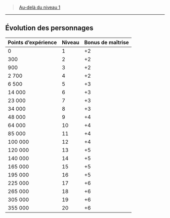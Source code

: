 ﻿---
!GenericItem
Name: Évolution des personnages
Id: beyond1stlevel_hd.md#Évolution-des-personnages
ParentLink: beyond1stlevel_hd.md#au-delà-du-niveau-1
ParentName: Au-delà du niveau 1
NameLevel: 2
Attributes:
  Name: Évolution des personnages
  Markdown: >+
    ## <!--Name-->Évolution des personnages<!--/Name-->


    |Points d’expérience|Niveau|Bonus de maîtrise|

    |---|---|---|

    |0|1|+2|

    |300|2|+2|

    |900|3|+2|

    |2 700|4|+2|

    |6 500|5|+3|

    |14 000|6|+3|

    |23 000|7|+3|

    |34 000|8|+3|

    |48 000|9|+4|

    |64 000|10|+4|

    |85 000|11|+4|

    |100 000|12|+4|

    |120 000|13|+5|

    |140 000|14|+5|

    |165 000|15|+5|

    |195 000|16|+5|

    |225 000|17|+6|

    |265 000|18|+6|

    |305 000|19|+6|

    |355 000|20|+6|

AttributesDictionary: >+
  Name: Évolution des personnages

  Markdown: >+

    ## <!--Name-->Évolution des personnages<!--/Name-->





    |Points d’expérience|Niveau|Bonus de maîtrise|



    |---|---|---|



    |0|1|+2|



    |300|2|+2|



    |900|3|+2|



    |2 700|4|+2|



    |6 500|5|+3|



    |14 000|6|+3|



    |23 000|7|+3|



    |34 000|8|+3|



    |48 000|9|+4|



    |64 000|10|+4|



    |85 000|11|+4|



    |100 000|12|+4|



    |120 000|13|+5|



    |140 000|14|+5|



    |165 000|15|+5|



    |195 000|16|+5|



    |225 000|17|+6|



    |265 000|18|+6|



    |305 000|19|+6|



    |355 000|20|+6|



---
> [Au-delà du niveau 1](hd_beyond1stlevel.md)

---

## Évolution des personnages

|Points d’expérience|Niveau|Bonus de maîtrise|
|---|---|---|
|0|1|+2|
|300|2|+2|
|900|3|+2|
|2 700|4|+2|
|6 500|5|+3|
|14 000|6|+3|
|23 000|7|+3|
|34 000|8|+3|
|48 000|9|+4|
|64 000|10|+4|
|85 000|11|+4|
|100 000|12|+4|
|120 000|13|+5|
|140 000|14|+5|
|165 000|15|+5|
|195 000|16|+5|
|225 000|17|+6|
|265 000|18|+6|
|305 000|19|+6|
|355 000|20|+6|

